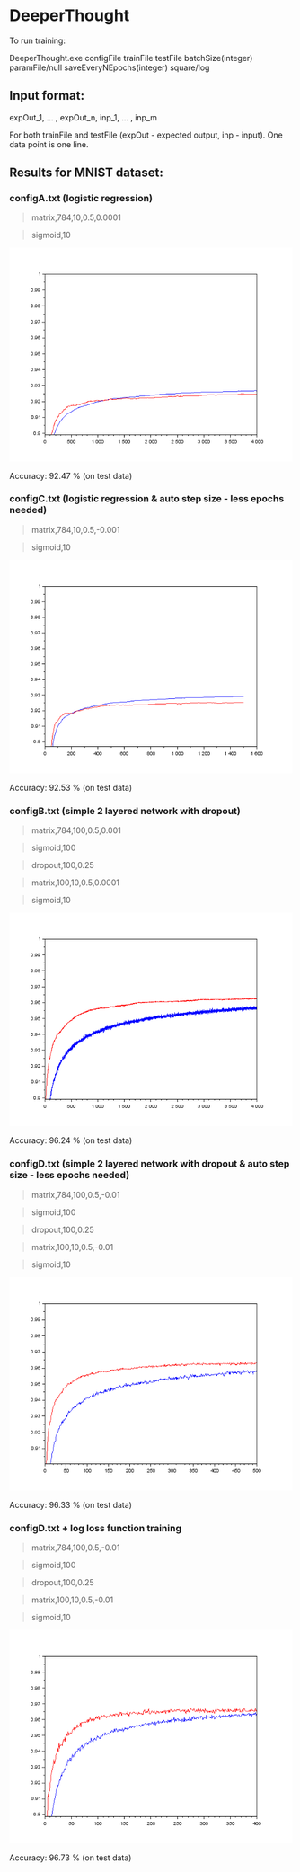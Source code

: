 # DeeperThought

To run training:

DeeperThought.exe configFile trainFile testFile batchSize(integer) paramFile/null saveEveryNEpochs(integer) square/log

## Input format:

expOut_1, ... , expOut_n, inp_1, ... , inp_m

For both trainFile and testFile (expOut - expected output, inp - input). One data point is one line.

## Results for MNIST dataset:

### configA.txt (logistic regression)

> matrix,784,10,0.5,0.0001

> sigmoid,10

![graphA](./results/graph_A.png)

Accuracy: 92.47 % (on test data)

### configC.txt (logistic regression & auto step size - less epochs needed)

> matrix,784,10,0.5,-0.001

> sigmoid,10

![graphC](./results/graphC.png)

Accuracy: 92.53 % (on test data)

### configB.txt (simple 2 layered network with dropout)

> matrix,784,100,0.5,0.001

> sigmoid,100

> dropout,100,0.25

> matrix,100,10,0.5,0.0001

> sigmoid,10

![graphB](./results/graph_B.png)

Accuracy: 96.24 % (on test data)

### configD.txt (simple 2 layered network with dropout & auto step size - less epochs needed)

> matrix,784,100,0.5,-0.01

> sigmoid,100

> dropout,100,0.25

> matrix,100,10,0.5,-0.01

> sigmoid,10

![graphD](./results/graphD.png)

Accuracy: 96.33 % (on test data)

### configD.txt + log loss function training

> matrix,784,100,0.5,-0.01

> sigmoid,100

> dropout,100,0.25

> matrix,100,10,0.5,-0.01

> sigmoid,10

![graphDlog](./results/graphDlog.png)

Accuracy: 96.73 % (on test data)

